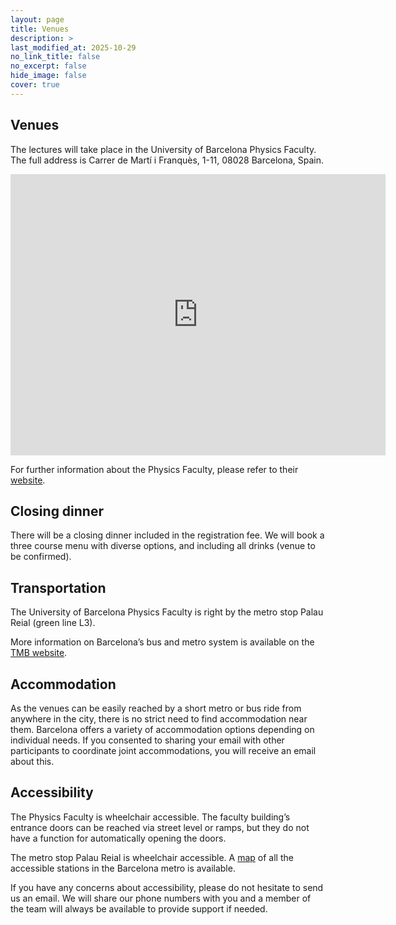 ```yaml
---
layout: page
title: Venues
description: >
last_modified_at: 2025-10-29
no_link_title: false 
no_excerpt: false 
hide_image: false
cover: true
---
```


## Venues
<!-- The opening day of the school (Tuesday 1st July) will take place in the Sala d'Actes at the Centre Civic Drassanes, in  the city centre of Barcelona. 

<div class="google-map">
   <iframe src="https://www.google.com/maps/embed?pb=!1m18!1m12!1m3!1d2993.0148129249365!2d2.171608696388976!3d41.37879532610883!2m3!1f0!2f0!3f0!3m2!1i1024!2i768!4f13.1!3m3!1m2!1s0x12a4a259b084b847%3A0xc20542cb61d36342!2sCentre%20C%C3%ADvic%20Drassanes!5e0!3m2!1sen!2suk!4v1749316181227!5m2!1sen!2suk" width="600" height="450" style="border:0;" allowfullscreen="" loading="lazy" referrerpolicy="no-referrer-when-downgrade"></iframe>
</div> -->

The lectures will take place in the University of Barcelona Physics Faculty. 
The full address is Carrer de Martí i Franquès, 1-11, 08028 Barcelona, Spain. <!-- The room for Wednesday 2nd will be Aula N06M. Please note that the building has multiple entrances. You should access the building from its entrance in Carrer de Pau Gargallo. -->

<!-- In 2024, the opening and closing day (Tuesday 25th and Saturday 29th June) the school will take place in rooms Calidoscopi 1 and 2 of the Centre Cívic Convent de Sant Agustí, in the city centre of Barcelona. 
The full address is C/ del Comerç, 36, Ciutat Vella, 08003 Barcelona, Spain. 

<div class="google-map">
    <iframe src="https://www.google.com/maps/embed?pb=!1m18!1m12!1m3!1d2993.3707234700228!2d2.17970825470104!3d41.387754731521845!2m3!1f0!2f0!3f0!3m2!1i1024!2i768!4f13.1!3m3!1m2!1s0x12a4a2fdb3315f35%3A0x70fcd6195aabf3f!2sCentre%20C%C3%ADvic%20Convent%20de%20Sant%20Agust%C3%AD!5e0!3m2!1sen!2suk!4v1711034064237!5m2!1sen!2suk" width="600" height="450" style="border:0;" allowfullscreen="" loading="lazy" referrerpolicy="no-referrer-when-downgrade"></iframe>
</div>

More information on the Centre Cívic Convent de Sant Agustí is available (in Catalan and Castillan Spanish) [here](https://ajuntament.barcelona.cat/centrescivics/ca/centre-civic/centre-civic-convent-de-sant-agusti). -->

<div class="google-map">
    <iframe src="https://www.google.com/maps/embed?pb=!1m18!1m12!1m3!1d2116.712571243211!2d2.1144459747451583!3d41.38530238222389!2m3!1f0!2f0!3f0!3m2!1i1024!2i768!4f13.1!3m3!1m2!1s0x12a4985939f1ab75%3A0x51254092607919e3!2sFacultat%20de%20F%C3%ADsica%20-%20Universitat%20de%20Barcelona!5e0!3m2!1sen!2suk!4v1711034144196!5m2!1sen!2suk" width="600" height="450" style="border:0;" allowfullscreen="" loading="lazy" referrerpolicy="no-referrer-when-downgrade"></iframe>
</div>


For further information about the Physics Faculty, please refer to their [website](https://www.ub.edu/portal/web/physics).

<!-- ## Self-paid dinner/bar night, optional social and and closing dinner

The self-paid dinner and bar night will take place on Tuesday 1st at 19:30, where we will go together to Carrer de Blai which has many restaurants and bars serving pinchos.

<div class="google-map">
    <iframe src="https://www.google.com/maps/embed?pb=!1m17!1m12!1m3!1d2994.0197327352134!2d2.164568!3d41.373656!2m3!1f0!2f0!3f0!3m2!1i1024!2i768!4f13.1!3m2!1m1!2zNDHCsDIyJzI1LjIiTiAywrAwOSc1Mi40IkU!5e0!3m2!1sen!2suk!4v1750757635244!5m2!1sen!2suk" width="600" height="450" style="border:0;" allowfullscreen="" loading="lazy" referrerpolicy="no-referrer-when-downgrade"></iframe>
</div>
   
The closing dinner will take place on Thursday 3rd July at 19:30 in the restaurant Buenissimo, located at Carrer d'En Bot, 4, Ciutat Vella, 08002 Barcelona.
<div class="google-map">
    <iframe src="https://www.google.com/maps/embed?pb=!1m14!1m8!1m3!1d187.09658185741372!2d2.1723376!3d41.3839625!3m2!1i1024!2i768!4f13.1!3m3!1m2!1s0x12a4a2876851bad3%3A0x4447b4b703931cf3!2sBUENISSIMO!5e0!3m2!1sen!2suk!4v1718714051515!5m2!1sen!2suk" width="600" height="450" style="border:0;" allowfullscreen="" loading="lazy" referrerpolicy="no-referrer-when-downgrade"></iframe>
</div>

This activity is included in the registration fee.
We will book a three course menu with diverse options, and including all drinks. -->

## Closing dinner
There will be a closing dinner included in the registration fee. We will book a three course menu with diverse options, and including all drinks (venue to be confirmed).

## Transportation
<!-- The Centre Cívic Convent de Sant Agustí is in the city centre of Barcelona, less than 600 meters from the metro stations Arc de Triomf (red line L1) and Jaume I (yellow line L4) and with several bus stops nearby.
The city center is easily accessible by metro.
The Centre Civic Drassanes is in the city centre, 350 meters from the metro station Drassanes (green line L3), and 400 meters from the metro station Paral·lel (served by both the green line L3 and the lilac line L2). --> 
The University of Barcelona Physics Faculty is right by the metro stop Palau Reial (green line L3). 

<!-- La Hacienda Princesa is placed in the city centre. The historical tour will end at the venue. Further information on this to be announced. 

The restaurant Buenissimo is also located in the city centre, about 400 meters from the metro station Liceu (green line L3, the same as the Physics Faculty). -->
More information on Barcelona’s bus and metro system is available on the [TMB website](https://www.tmb.cat/en/home).  

## Accommodation
As the venues can be easily reached by a short metro or bus ride from anywhere in the city, there is no strict need to find accommodation near them. 
Barcelona offers a variety of accommodation options depending on individual needs.
If you consented to sharing your email with other participants to coordinate joint accommodations, you will receive an email about this. 

## Accessibility
The Physics Faculty is wheelchair accessible. 
The faculty building’s entrance doors can be reached via street level or ramps, but they do not have a function for automatically opening the doors. 

The metro stop Palau Reial is wheelchair accessible. A [map](https://disabledaccessibletravel.com/how_to_metro_in_barcelona/) of all the accessible stations in the Barcelona metro is available.

If you have any concerns about accessibility, please do not hesitate to send us an email. 
We will share our phone numbers with you and a member of the team will always be available to provide support if needed.

<!--The venues for the 2025 edition are to be determined. The school will take place in a central location in Barcelona. For more information, please have a look at the venues where the [2024 edition](/pasteditions/) took place. -->
